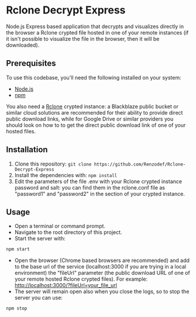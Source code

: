 # Rclone Decrypt Express

Node.js Express based application that decrypts and visualizes directly in the browser a Rclone crypted file hosted in one of your remote instances (if it isn't possible to visualize the file in the browser, then it will be downloaded).

## Prerequisites

To use this codebase, you'll need the following installed on your system:

- [Node.js](https://nodejs.org/en/)
- [npm](https://www.npmjs.com/)

You also need a [Rclone](https://rclone.org/) crypted instance: a Blackblaze public bucket or similar cloud solutions are recommended for their ability to provide direct public download links, while for Google Drive or similar providers you should look on how to to get the direct public download link of one of your hosted files.


## Installation

1. Clone this repository: `git clone https://github.com/Renzodef/Rclone-Decrypt-Express`
2. Install the dependencies with: `npm install`
3. Edit the parameters of the file .env with your Rclone crypted instance password and salt: you can find them in the rclone.conf file as "password1" and "password2" in the section of your crypted instance.

## Usage
- Open a terminal or command prompt.
- Navigate to the root directory of this project.
- Start the server with:<br>
```bash
npm start
```
- Open the browser (Chrome based browsers are recommended) and add to the base url of the service (localhost:3000 if you are trying in a local environment) the "fileUrl" parameter (the public download URL of one of your remote hosted Rclone crypted files). For example:<br>
[http://localhost:3000/?fileUrl=your_file_url](http://localhost:3000/?fileUrl=your_file_url)
- The server will remain open also when you close the logs, so to stop the server you can use:<br>
```bash
npm stop
```